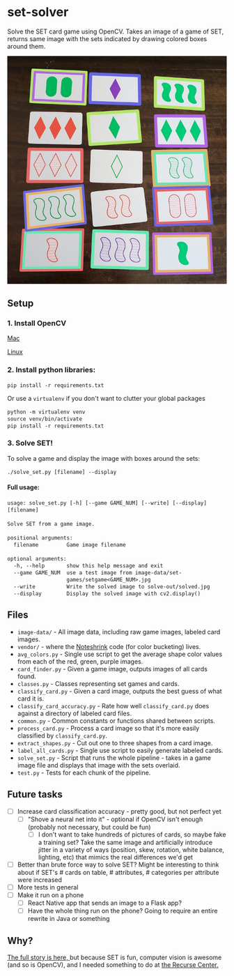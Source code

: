 # set-solver
Solve the SET card game using OpenCV. Takes an image of a game of SET, returns same image with the sets indicated by drawing colored boxes around them.

![Solved set game](./image-data/solved/solved12_small.jpg)

## Setup

### 1. Install OpenCV

[Mac](https://www.pyimagesearch.com/2016/12/19/install-opencv-3-on-macos-with-homebrew-the-easy-way/)

[Linux](https://www.learnopencv.com/install-opencv3-on-ubuntu/)

### 2. Install python libraries: 

```
pip install -r requirements.txt
```

Or use a `virtualenv` if you don't want to clutter your global packages

```
python -m virtualenv venv
source venv/bin/activate
pip install -r requirements.txt
```

### 3. Solve SET!

To solve a game and display the image with boxes around the sets:

```
./solve_set.py [filename] --display
```

#### Full usage:
```
usage: solve_set.py [-h] [--game GAME_NUM] [--write] [--display] [filename]

Solve SET from a game image.

positional arguments:
  filename         Game image filename

optional arguments:
  -h, --help       show this help message and exit
  --game GAME_NUM  use a test image from image-data/set-
                   games/setgame<GAME_NUM>.jpg
  --write          Write the solved image to solve-out/solved.jpg
  --display        Display the solved image with cv2.display()
```

## Files

* `image-data/` - All image data, including raw game images, labeled card images.
* `vendor/` - where the [Noteshrink](https://mzucker.github.io/2016/09/20/noteshrink.html) code (for color bucketing) lives.
* `avg_colors.py` - Single use script to get the average shape color values from each of the red, green, purple images.
* `card_finder.py` - Given a game image, outputs images of all cards found.
* `classes.py` - Classes representing set games and cards.
* `classify_card.py` - Given a card image, outputs the best guess of what card it is.
* `classify_card_accuracy.py` - Rate how well `classify_card.py` does against a directory of labeled card files.
* `common.py` - Common constants or functions shared between scripts.
* `process_card.py` - Process a card image so that it's more easily classified by `classify_card.py`.
* `extract_shapes.py` - Cut out one to three shapes from a card image.
* `label_all_cards.py` - Single use script to easily generate labeled cards.
* `solve_set.py` - Script that runs the whole pipeline - takes in a game image file and displays that image with the sets overlaid.
* `test.py` - Tests for each chunk of the pipeline.

## Future tasks

- [ ] Increase card classification accuracy - pretty good, but not perfect yet
  - [ ] "Shove a neural net into it" - optional if OpenCV isn't enough (probably not necessary, but could be fun)
    - [ ] I don't want to take hundreds of pictures of cards, so maybe fake a training set? Take the same image and artificially introduce jitter in a variety of ways (position, skew, rotation, white balance, lighting, etc) that mimics the real differences we'd get
- [ ] Better than brute force way to solve SET? Might be interesting to think about if SET's # cards on table, # attributes, # categories per attribute were increased
- [ ] More tests in general
- [ ] Make it run on a phone
  - [ ] React Native app that sends an image to a Flask app?
  - [ ] Have the whole thing run on the phone? Going to require an entire rewrite in Java or something
  
## Why?

[The full story is here, ](http://www.nicolas-hahn.com/recurse/center/2018/07/25/set-solver/) but because SET is fun, computer vision is awesome (and so is OpenCV), and I needed something to do at [the Recurse Center.](https://recurse.com)
